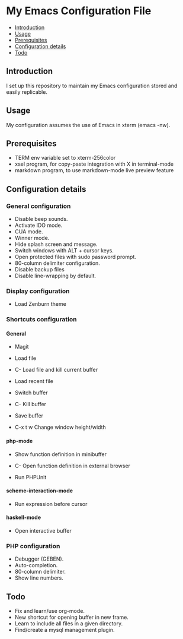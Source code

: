 # My Emacs Configuration File

* [Introduction](#introduction)
* [Usage](#usage)
* [Prerequisites](#prerequisites)
* [Configuration details](#config-details)
* [Todo](#todo)

## <a name="introduction"></a> Introduction
I set up this repository to maintain my Emacs configuration stored and easily 
replicable.

## <a name="usage"></a> Usage
My configuration assumes the use of Emacs in xterm (emacs -nw).

## <a name="Prerequisites"></a> Prerequisites
* TERM env variable set to xterm-256color
* xsel program, for copy-paste integration with X in terminal-mode
* markdown program, to use markdown-mode live preview feature

## <a name="config-details"></a> Configuration details

### <a name="general-config"></a> General configuration
* Disable beep sounds.
* Activate IDO mode.
* CUA mode.
* Winner mode.
* Hide splash screen and message.
* Switch windows with ALT + cursor keys.
* Open protected files with sudo password prompt.
* 80-column delimiter configuration.
* Disable backup files
* Disable line-wrapping by default.

### <a name="display-config"></a> Display configuration
* Load Zenburn theme

### <a name="shortcuts-config"></a> Shortcuts configuration

#### General

*    <F2>  Magit

*    <F5>  Load file
*  C-<F5>  Load file and kill current buffer

*    <F6>  Load recent file

*    <F7>  Switch buffer
*  C-<F7>  Kill buffer

*    <F8>  Save buffer

* C-x t w  Change window height/width

#### php-mode

*    <F1>  Show function definition in minibuffer
*  C-<F1>  Open function definition in external browser

*    <F9>  Run PHPUnit

#### scheme-interaction-mode 

*    <F9>  Run expression before cursor

#### haskell-mode

*    <F12> Open interactive buffer

### <a name="php-config"></a> PHP configuration
* Debugger (GEBEN).
* Auto-completion.
* 80-column delimiter.
* Show line numbers.

## <a name="todo"></a> Todo ##
- Fix and learn/use org-mode.
- New shortcut for opening buffer in new frame.
- Learn to include all files in a given directory.
- Find/create a mysql management plugin.

